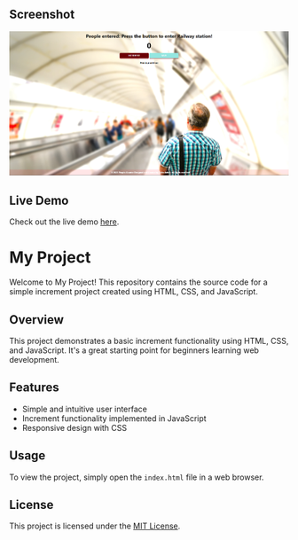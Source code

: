 ## Screenshot

![Increment Project](simple.png)

## Live Demo

Check out the live demo [here](https://tidkeashok007.github.io/simple-increment/).

# My Project

Welcome to My Project! This repository contains the source code for a simple increment project created using HTML, CSS, and JavaScript.

## Overview

This project demonstrates a basic increment functionality using HTML, CSS, and JavaScript. It's a great starting point for beginners learning web development.

## Features

- Simple and intuitive user interface
- Increment functionality implemented in JavaScript
- Responsive design with CSS

## Usage

To view the project, simply open the `index.html` file in a web browser.


## License

This project is licensed under the [MIT License](LICENSE).
